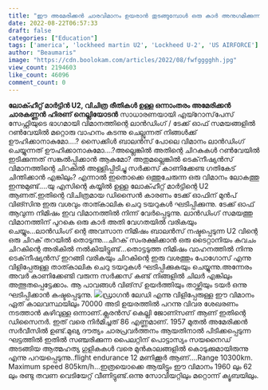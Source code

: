 ```yaml
---
title: "ഈ അമേരിക്കൻ ചാരവിമാനം ഉയരാൻ തുടങ്ങുമ്പോൾ ഒരു കാർ അനുഗമിക്കുന്നത് എന്തുകൊണ്ട് ?"
date: 2022-08-22T06:57:33
draft: false
categories: ["Education"]
tags: ['america', 'lockheed martin U2', 'Lockheed U-2', 'US AIRFORCE']
author: "Beaumaris"
image: "https://cdn.boolokam.com/articles/2022/08/fwfgggghh.jpg"
view_count: 2194603
like_count: 46096
comment_count: 0
---
```


**ലോക്ഹീറ്റ് മാർട്ടിൻ U2, വിചിത്ര രീതികൾ ഉള്ള ഒന്നാംതരം അമേരിക്കൻ ചാരകണ്ണൻ** **ഹിരണ് നെല്ലിയോടൻ** സാധാരണയായി എയ്റോസ്‌പേസ് സേഫ്റ്റിയുടെ ഭാഗമായി വിമാനത്തിന്റെ ലാൻഡിംഗ് / ടേക്ക് ഓഫ് സമയങ്ങളിൽ റൺവേയിൽ മറ്റൊരു വാഹനം കടന്നു ചെല്ലുന്നത് നിങ്ങൾക്ക് ഊഹിക്കാനാകുമോ....? സൈക്കിൾ ബാലൻസ്‌ പോലെ വിമാനം ലാൻഡിംഗ് ചെയ്യുന്നത് ഊഹിക്കാനാകുമോ....?അല്ലെങ്കിൽ അതിന്റെ ചിറകുകൾ റൺവേയിൽ ഇടിക്കുന്നത് സങ്കൽപ്പിക്കാൻ ആകുമോ? അതുമല്ലെങ്കിൽ ടെക്‌നീഷ്യൻസ് വിമാനത്തിന്റെ ചിറകിൽ അള്ളിപ്പിടിച്ചു സർക്കസ് കാണിക്കേണ്ട ഗതികേട് ചിന്തിക്കാൻ എങ്കിലും? എന്നാൽ ഇതൊക്കെ ഒത്തുചേരുന്ന ഒരു വിമാനം ലോകത്തു ഇന്നുമുണ്ട്....യു എസിന്റെ കയ്യിൽ ഉള്ള ലോക്ഹീറ്റ് മാർട്ടിന്റെ U2 ആണത്.ഇതിന്റെ വിചിത്രമായ ഡിസൈൻ കാരണം ടേക്ക് ഓഫിന് മുൻപ് വിങ്സിനു ഇരു വശവും താത്കാലിക ചെറു ടയറുകൾ ഘടിപ്പിക്കുന്നു. ടേക്ക് ഓഫ് ആവുന്ന നിമിഷം ഇവ വിമാനത്തിൽ നിന്ന് വേർപ്പെടുന്നു. ലാൻഡിംഗ് സമയത്തു വിമാനത്തിന് പുറകെ ഒരു കാർ അതി വേഗതയിൽ വരികയും ചെയ്യും...ലാൻഡിംഗ് ന്റെ അവസാന നിമിഷം ബാലൻസ് നഷ്ടപ്പെടുന്ന U2 വിന്റെ ഒരു ചിറക് തറയിൽ തൊടുന്നു...ചിറക് സംരക്ഷിക്കാൻ ഒരു ടൈറ്റാനിയം കവചം ചിറകിന്റെ അരികിൽ നൽകിയിട്ടുണ്ട്...തൊട്ടടുത്ത നിമിഷം വാഹനത്തിൽ നിന്നു ടെക്‌നീഷ്യൻസ് ഇറങ്ങി വരികയും ചിറകിന്റെ ഇരു വശത്തും പോഗോസ് എന്നു വിളിപ്പേരുള്ള താത്കാലിക ചെറു ടയറുകൾ ഘടിപ്പിക്കുകയും ചെയ്യുന്നു.അന്നേരം അവർ കാണിക്കേണ്ടി വരുന്ന സർക്കസ് കണ്ട് നിങ്ങളിൽ ചിലർ എങ്കിലും അത്ഭുതപ്പെട്ടേക്കാം. ആ പാവങ്ങൾ വിങ്‌സ് ഉയർത്തിയും താഴ്ത്തിയും ടയർ ഒന്നു ഘടിപ്പിക്കാൻ കഷ്ടപ്പെടുന്നു. ![](https://cdn.boolokam.com/articles/2022/08/GGEG.webp)ഡ്രാഗൻ ലേഡി എന്നു വിളിപ്പേരുള്ള ഈ വിമാനം ഏത് കാലവസ്ഥയിലും 70000 അടി ഉയരത്തിൽ പറന്നു വിവര ശേഖരണം നടത്താൻ കഴിവുള്ള ഒന്നാണ്.ക്ലരൻസ് കെല്ലി ജോണ്സണ് ആണ് ഇതിന്റെ ഡിസൈനർ. ഇത് വരെ നിർമിച്ചത് 86 എണ്ണമാണ്. 1957 മുതൽ അമേരിക്കൻ സർവീസിൽ ഉണ്ട്.മുഖ്യ ദൗത്യം ചാരപ്രവർത്തനം ആയതിനാൽ പിടിക്കപ്പെടുന്ന ഘട്ടത്തിൽ ഇതിൽ സഞ്ചരിക്കുന്ന പൈലറ്റിന് പൊട്ടാസ്യം സയനൈഡ് അടങ്ങിയ ആത്മഹത്യ ഗുളികകൾ വരെ മുൻകാലങ്ങളിൽ കൊടുക്കുമായിരുന്നു എന്നു പറയപ്പെടുന്നു..flight endurance 12 മണിക്കൂർ ആണ്....Range 10300km. Maximum speed 805km/h...ഇത്രയൊക്കെ ആയിട്ടും ഈ വിമാനം 1960 ലും 62 ലും രണ്ടു തവണ വെടിയേറ്റ് വീണിട്ടുണ്ട്.ഒന്നു സോവിയറ്റിലും മറ്റൊന്ന് ക്യൂബയിലും.

